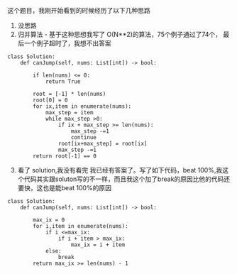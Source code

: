 这个题目，我刚开始看到的时候经历了以下几种思路

1. 没思路
2. 归并算法 - 基于这种思想我写了 O(N**2)的算法，75个例子通过了74个， 最后一个例子超时了，我想不出答案
```
class Solution:
    def canJump(self, nums: List[int]) -> bool:
        
        if len(nums) <= 0:
            return True
        
        root = [-1] * len(nums)
        root[0] = 0
        for ix,item in enumerate(nums):
            max_step = item
            while max_step >0:
                if ix + max_step >= len(nums):
                    max_step -=1
                    continue
                root[ix+max_step] = root[ix]
                max_step -=1
        return root[-1] == 0   
```

3. 看了 solution,我没有看完 我已经有答案了。写了如下代码，beat 100%,我这个代码其实跟soluton写的不一样，而且我这个加了break的原因比他的代码还要快，这也是能beat 100%的原因

```
class Solution:
    def canJump(self, nums: List[int]) -> bool:
        
        max_ix = 0 
        for i,item in enumerate(nums):
            if i <=max_ix:
                if i + item > max_ix:
                    max_ix = i + item
            else:
                break
        return max_ix >= len(nums) - 1
```